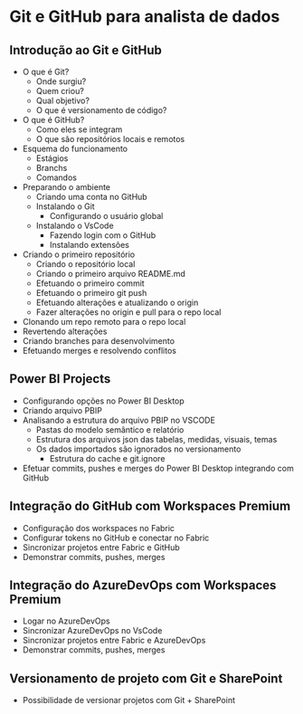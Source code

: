# Git e GitHub para analista de dados

## Introdução ao Git e GitHub

- O que é Git?
  - Onde surgiu?
  - Quem criou?
  - Qual objetivo?
  - O que é versionamento de código?
- O que é GitHub?
  - Como eles se integram
  - O que são repositórios locais e remotos
- Esquema do funcionamento
  - Estágios
  - Branchs
  - Comandos 
- Preparando o ambiente
  - Criando uma conta no GitHub
  - Instalando o Git
    - Configurando o usuário global
  - Instalando o VsCode
    - Fazendo login com o GitHub
    - Instalando extensões
- Criando o primeiro repositório
  - Criando o repositório local
  - Criando o primeiro arquivo README.md
  - Efetuando o primeiro commit
  - Efetuando o primeiro git push
  - Efetuando alterações e atualizando o origin
  - Fazer alterações no origin e pull para o repo local
- Clonando um repo remoto para o repo local
- Revertendo alterações
- Criando branches para desenvolvimento
- Efetuando merges e resolvendo conflitos

## Power BI Projects

- Configurando opções no Power BI Desktop
- Criando arquivo PBIP
- Analisando a estrutura do arquivo PBIP no VSCODE
  - Pastas do modelo semântico e relatório
  - Estrutura dos arquivos json das tabelas, medidas, visuais, temas
  - Os dados importados são ignorados no versionamento
    - Estrutura do cache e git.ignore
- Efetuar commits, pushes e merges do Power BI Desktop integrando com GitHub

## Integração do GitHub com Workspaces Premium

- Configuração dos workspaces no Fabric
- Configurar tokens no GitHub e conectar no Fabric
- Sincronizar projetos entre Fabric e GitHub
- Demonstrar commits, pushes, merges 

## Integração do AzureDevOps com Workspaces Premium

- Logar no AzureDevOps
- Sincronizar AzureDevOps no VsCode
- Sincronizar projetos entre Fabric e AzureDevOps
- Demonstrar commits, pushes, merges 

## Versionamento de projeto com Git e SharePoint

- Possibilidade de versionar projetos com Git + SharePoint


